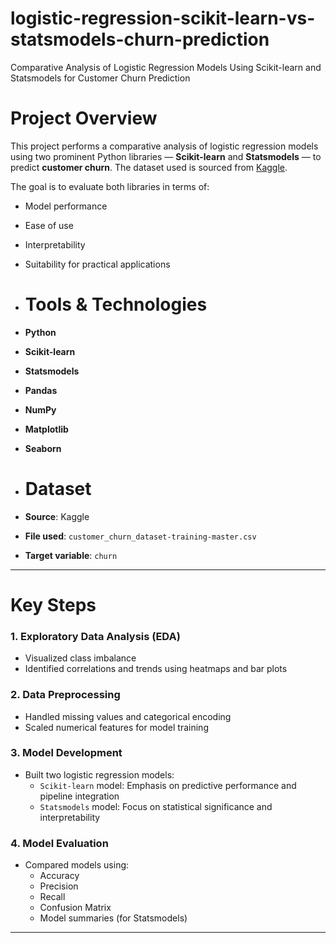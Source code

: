 # logistic-regression-scikit-learn-vs-statsmodels-churn-prediction
Comparative Analysis of Logistic Regression Models Using Scikit-learn and Statsmodels for Customer Churn Prediction

# Project Overview

This project performs a comparative analysis of logistic regression models using two prominent Python libraries — **Scikit-learn** and **Statsmodels** — to predict **customer churn**. The dataset used is sourced from [Kaggle](https://www.kaggle.com/datasets/muhammadshahidazeem/customer-churn-dataset).

The goal is to evaluate both libraries in terms of:
- Model performance
- Ease of use
- Interpretability
- Suitability for practical applications

- # Tools & Technologies

- **Python**
- **Scikit-learn**
- **Statsmodels**
- **Pandas**
- **NumPy**
- **Matplotlib**
- **Seaborn**

- # Dataset

- **Source**: Kaggle  
- **File used**: `customer_churn_dataset-training-master.csv`
- **Target variable**: `churn`

---
# Key Steps

### 1. Exploratory Data Analysis (EDA)
- Visualized class imbalance
- Identified correlations and trends using heatmaps and bar plots

### 2. Data Preprocessing
- Handled missing values and categorical encoding
- Scaled numerical features for model training

### 3. Model Development
- Built two logistic regression models:
  - `Scikit-learn` model: Emphasis on predictive performance and pipeline integration
  - `Statsmodels` model: Focus on statistical significance and interpretability

### 4. Model Evaluation
- Compared models using:
  - Accuracy
  - Precision
  - Recall
  - Confusion Matrix
  - Model summaries (for Statsmodels)

---
